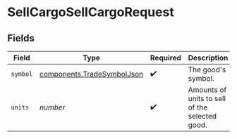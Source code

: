 # SellCargoSellCargoRequest


## Fields

| Field                                                                    | Type                                                                     | Required                                                                 | Description                                                              |
| ------------------------------------------------------------------------ | ------------------------------------------------------------------------ | ------------------------------------------------------------------------ | ------------------------------------------------------------------------ |
| `symbol`                                                                 | [components.TradeSymbolJson](../../models/components/tradesymboljson.md) | :heavy_check_mark:                                                       | The good's symbol.                                                       |
| `units`                                                                  | *number*                                                                 | :heavy_check_mark:                                                       | Amounts of units to sell of the selected good.                           |